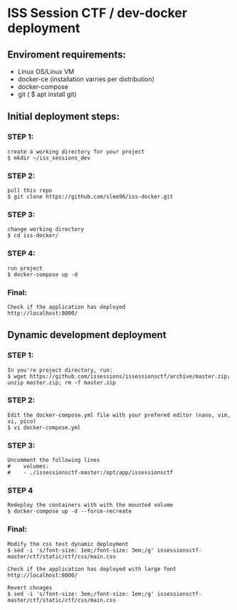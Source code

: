 # ISS Session CTF / dev-docker deployment

## Enviroment requirements:
  - Linux OS/Linux VM
  - docker-ce (installation varries per distribution)
  - docker-compose  
  - git ( $ apt install git) 

## Initial deployment steps:
  ### STEP 1: 
    create a working directory for your project
    $ mkdir ~/iss_sessions_dev

  ### STEP 2:
    pull this repo
    $ git clone https://github.com/slee96/iss-docker.git

  ### STEP 3:
    change working directory
    $ cd iss-docker/

  ### STEP 4:
    run project 
    $ docker-compose up -d

  ### Final:
    Check if the application has deployed
    http://localhost:8000/

## Dynamic development deployment
  ### STEP 1:
    In you're project directory, run: 
    $ wget https://github.com/issessions/issessionsctf/archive/master.zip; unzip master.zip; rm -f master.zip

  ### STEP 2:
    Edit the docker-compose.yml file with your prefered editor (nano, vim, vi, pico)
    $ vi docker-compose.yml

  ### STEP 3:
    Uncomment the following lines
    #    volumes:
    #    - ./issessionsctf-master:/opt/app/issessionsctf

  ### STEP 4
    Redeploy the containers with with the mounted volume
    $ docker-compose up -d --force-recreate

  ### Final:
    Modify the css test dynamic deployment  
    $ sed -i 's/font-size: 1em;/font-size: 3em;/g' issessionsctf-master/ctf/static/ctf/css/main.css 

    Check if the application has deployed with large font
    http://localhost:8000/

    Revert chnages
    $ sed -i 's/font-size: 3em;/font-size: 1em;/g' issessionsctf-master/ctf/static/ctf/css/main.css
